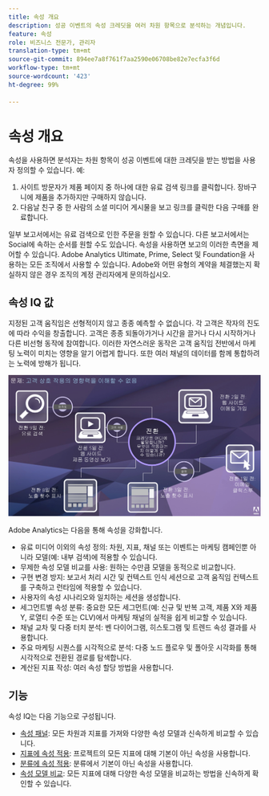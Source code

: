 ```yaml
---
title: 속성 개요
description: 성공 이벤트의 속성 크레딧을 여러 차원 항목으로 분석하는 개념입니다.
feature: 속성
role: 비즈니스 전문가, 관리자
translation-type: tm+mt
source-git-commit: 894ee7a8f761f7aa2590e06708be82e7ecfa3f6d
workflow-type: tm+mt
source-wordcount: '423'
ht-degree: 99%

---
```



# 속성 개요

속성을 사용하면 분석자는 차원 항목이 성공 이벤트에 대한 크레딧을 받는 방법을 사용자 정의할 수 있습니다. 예:

1. 사이트 방문자가 제품 페이지 중 하나에 대한 유료 검색 링크를 클릭합니다. 장바구니에 제품을 추가하지만 구매하지 않습니다.
2. 다음날 친구 중 한 사람의 소셜 미디어 게시물을 보고 링크를 클릭한 다음 구매를 완료합니다.

일부 보고서에서는 유료 검색으로 인한 주문을 원할 수 있습니다. 다른 보고서에서는 Social에 속하는 순서를 원할 수도 있습니다. 속성을 사용하면 보고의 이러한 측면을 제어할 수 있습니다. Adobe Analytics Ultimate, Prime, Select 및 Foundation을 사용하는 모든 조직에서 사용할 수 있습니다. Adobe와 어떤 유형의 계약을 체결했는지 확실하지 않은 경우 조직의 계정 관리자에게 문의하십시오.

## 속성 IQ 값

지정된 고객 움직임은 선형적이지 않고 종종 예측할 수 없습니다. 각 고객은 작자의 진도에 따라 수익을 창출합니다. 고객은 종종 되돌아가거나 시간을 끌거나 다시 시작하거나 다른 비선형 동작에 참여합니다. 이러한 자연스러운 동작은 고객 움직임 전반에서 마케팅 노력이 미치는 영향을 알기 어렵게 합니다. 또한 여러 채널의 데이터를 함께 통합하려는 노력에 방해가 됩니다.

![속성 IQ 문제](assets/attribution_iq_problem.png)

Adobe Analytics는 다음을 통해 속성을 강화합니다.

* 유료 미디어 이외의 속성 정의: 차원, 지표, 채널 또는 이벤트는 마케팅 캠페인뿐 아니라 모델(예: 내부 검색)에 적용할 수 있습니다.
* 무제한 속성 모델 비교를 사용: 원하는 수만큼 모델을 동적으로 비교합니다.
* 구현 변경 방지: 보고서 처리 시간 및 컨텍스트 인식 세션으로 고객 움직임 컨텍스트를 구축하고 런타임에 적용할 수 있습니다.
* 사용자의 속성 시나리오와 일치하는 세션을 생성합니다.
* 세그먼트별 속성 분류: 중요한 모든 세그먼트(예: 신규 및 반복 고객, 제품 X와 제품 Y, 로열티 수준 또는 CLV)에서 마케팅 채널의 실적을 쉽게 비교할 수 있습니다.
* 채널 교차 및 다중 터치 분석: 벤 다이어그램, 히스토그램 및 트렌드 속성 결과를 사용합니다.
* 주요 마케팅 시퀀스를 시각적으로 분석: 다중 노드 플로우 및 폴아웃 시각화를 통해 시각적으로 전환된 경로를 탐색합니다.
* 계산된 지표 작성: 여러 속성 할당 방법을 사용합니다.

## 기능

속성 IQ는 다음 기능으로 구성됩니다.

* [속성 패널](../c-panels/attribution.md): 모든 차원과 지표를 가져와 다양한 속성 모델과 신속하게 비교할 수 있습니다.
* [지표에 속성 적용](../visualizations/freeform-table/column-row-settings/column-settings.md): 프로젝트의 모든 지표에 대해 기본이 아닌 속성을 사용합니다.
* [분류에 속성 적용](../components/dimensions/t-breakdown-fa.md): 분류에서 기본이 아닌 속성을 사용합니다.
* [속성 모델 비교](../components/apply-create-metrics.md): 모든 지표에 대해 다양한 속성 모델을 비교하는 방법을 신속하게 확인할 수 있습니다.
